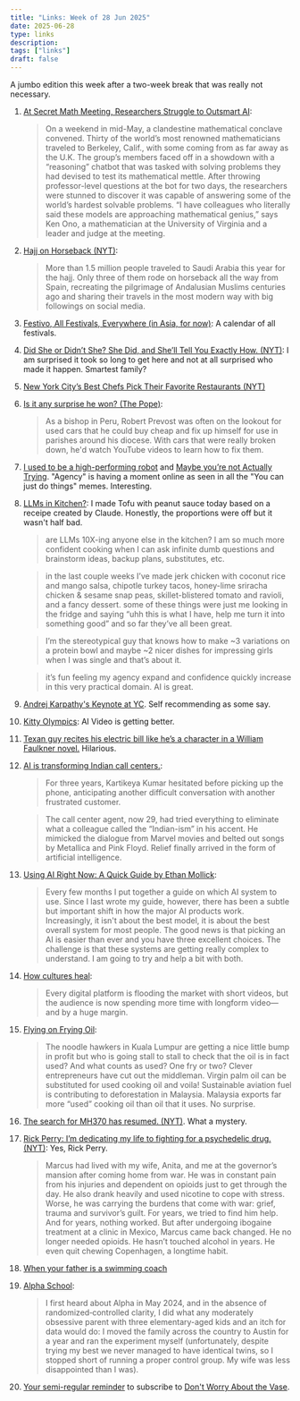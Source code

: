```yaml
---
title: "Links: Week of 28 Jun 2025"
date: 2025-06-28
type: links
description: 
tags: ["links"]
draft: false
---
```


A jumbo edition this week after a two-week break that was really not necessary. 

1. [At Secret Math Meeting, Researchers Struggle to Outsmart AI](https://www.scientificamerican.com/article/inside-the-secret-meeting-where-mathematicians-struggled-to-outsmart-ai/): 
    > On a weekend in mid-May, a clandestine mathematical conclave convened. Thirty of the world’s most renowned mathematicians traveled to Berkeley, Calif., with some coming from as far away as the U.K. The group’s members faced off in a showdown with a “reasoning” chatbot that was tasked with solving problems they had devised to test its mathematical mettle. After throwing professor-level questions at the bot for two days, the researchers were stunned to discover it was capable of answering some of the world’s hardest solvable problems. “I have colleagues who literally said these models are approaching mathematical genius,” says Ken Ono, a mathematician at the University of Virginia and a leader and judge at the meeting.

2. [Hajj on Horseback (NYT)](https://www.nytimes.com/2025/06/11/world/europe/hajj-horses-spain-mecca.html?): 
    > More than 1.5 million people traveled to Saudi Arabia this year for the hajj. Only three of them rode on horseback all the way from Spain, recreating the pilgrimage of Andalusian Muslims centuries ago and sharing their travels in the most modern way with big followings on social media.

3. [Festivo, All Festivals, Everywhere (in Asia, for now)](https://kk.org/mt-files/festivo/): A calendar of all festivals. 

4. [Did She or Didn’t She? She Did, and She’ll Tell You Exactly How. (NYT)](https://www.nytimes.com/2025/06/10/style/kylie-jenner-plastic-surgery.html): I am surprised it took so long to get here and not at all surprised who made it happen. Smartest family?

5. [New York City’s Best Chefs Pick Their Favorite Restaurants (NYT)](https://www.nytimes.com/2025/06/06/dining/chef-nyc-best-restaurant-picks.html?)

6. [Is it any surprise he won? (The Pope)](https://www.business-standard.com/world-news/can-american-pope-bring-us-style-fundraising-to-fix-vatican-finances-125060700226_1.html): 
    > As a bishop in Peru, Robert Prevost was often on the lookout for used cars that he could buy cheap and fix up himself for use in parishes around his diocese. With cars that were really broken down, he'd watch YouTube videos to learn how to fix them.

7. [I used to be a high-performing robot](https://usefulfictions.substack.com/p/i-used-to-be-a-high-performing-robot?) and [Maybe you’re not Actually Trying](https://usefulfictions.substack.com/p/maybe-youre-not-actually-trying). "Agency" is having a moment online as seen in all the "You can just do things" memes. Interesting. 

8. [LLMs in Kitchen?](https://x.com/kaseyklimes/status/1934417281674563915): I made Tofu with peanut sauce today based on a receipe created by Claude. Honestly, the proportions were off but it wasn't half bad. 
    > are LLMs 10X-ing anyone else in the kitchen? I am so much more confident cooking when I can ask infinite dumb questions and brainstorm ideas, backup plans, substitutes, etc. 

    > in the last couple weeks I’ve made jerk chicken with coconut rice and mango salsa, chipotle turkey tacos, honey-lime sriracha chicken & sesame snap peas, skillet-blistered tomato and ravioli, and a fancy dessert. some of these things were just me looking in the fridge and saying “uhh this is what I have, help me turn it into something good” and so far they’ve all been great.

    > I’m the stereotypical guy that knows how to make ~3 variations on a protein bowl and maybe ~2 nicer dishes for impressing girls when I was single and that’s about it. 

    > it’s fun feeling my agency expand and confidence quickly increase in this very practical domain. AI is great.

9. [Andrej Karpathy's Keynote at YC](https://x.com/ycombinator/status/1935496106957488566). Self recommending as some say. 

10. [Kitty Olympics](https://x.com/pabloprompt/status/1935822625663861192): AI Video is getting better. 

11. [Texan guy recites his electric bill like he’s a character in a William Faulkner novel.](https://x.com/tim_brannigan/status/1934364859006886070) Hilarious.

12. [AI is transforming Indian call centers.](https://www.washingtonpost.com/world/2025/06/21/india-ai-bpo-call-centers/): 
    > For three years, Kartikeya Kumar hesitated before picking up the phone, anticipating another difficult conversation with another frustrated customer.

    > The call center agent, now 29, had tried everything to eliminate what a colleague called the “Indian-ism” in his accent. He mimicked the dialogue from Marvel movies and belted out songs by Metallica and Pink Floyd. Relief finally arrived in the form of artificial intelligence.

13. [Using AI Right Now: A Quick Guide by Ethan Mollick](https://www.oneusefulthing.org/p/using-ai-right-now-a-quick-guide): 
    > Every few months I put together a guide on which AI system to use. Since I last wrote my guide, however, there has been a subtle but important shift in how the major AI products work. Increasingly, it isn't about the best model, it is about the best overall system for most people. The good news is that picking an AI is easier than ever and you have three excellent choices. The challenge is that these systems are getting really complex to understand. I am going to try and help a bit with both.

14. [How cultures heal](https://www.honest-broker.com/p/audiences-prove-that-the-experts?): 
    > Every digital platform is flooding the market with short videos, but the audience is now spending more time with longform video—and by a huge margin.

15. [Flying on Frying Oil](https://marginalrevolution.com/marginalrevolution/2025/06/flying-on-frying-oil.html): 
    > The noodle hawkers in Kuala Lumpur are getting a nice little bump in profit but who is going stall to stall to check that the oil is in fact used? And what counts as used? One fry or two? Clever entrepreneurs have cut out the middleman. Virgin palm oil can be substituted for used cooking oil and voila! Sustainable aviation fuel is contributing to deforestation in Malaysia. Malaysia exports far more “used” cooking oil than oil that it uses. No surprise.

16. [The search for MH370 has resumed. (NYT)](https://www.nytimes.com/article/malaysia-airlines-missing-flight-mh370.html?). What a mystery. 

17. [Rick Perry: I’m dedicating my life to fighting for a psychedelic drug. (NYT)](https://www.washingtonpost.com/opinions/2025/06/27/rick-perry-psychedelic-drug-ibogaine/): Yes, Rick Perry.
    > Marcus had lived with my wife, Anita, and me at the governor’s mansion after coming home from war. He was in constant pain from his injuries and dependent on opioids just to get through the day. He also drank heavily and used nicotine to cope with stress. Worse, he was carrying the burdens that come with war: grief, trauma and survivor’s guilt. For years, we tried to find him help. And for years, nothing worked. But after undergoing ibogaine treatment at a clinic in Mexico, Marcus came back changed. He no longer needed opioids. He hasn’t touched alcohol in years. He even quit chewing Copenhagen, a longtime habit.

18. [When your father is a swimming coach](https://x.com/thefigen_/status/1935279348145172889)

19. [Alpha School](https://www.astralcodexten.com/p/your-review-alpha-school?):
    > I first heard about Alpha in May 2024, and in the absence of randomized‑controlled clarity, I did what any moderately obsessive parent with three elementary-aged kids and an itch for data would do: I moved the family across the country to Austin for a year and ran the experiment myself (unfortunately, despite trying my best we never managed to have identical twins, so I stopped short of running a proper control group. My wife was less disappointed than I was).

20. [Your semi-regular reminder](https://thezvi.substack.com/p/childhood-and-education-11-the-art?) to subscribe to [Don't Worry About the Vase](https://thezvi.substack.com/). 